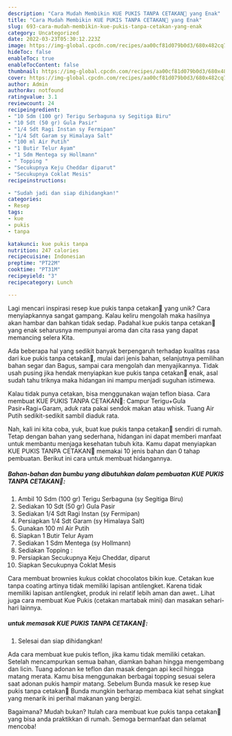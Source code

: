 ```yaml
---
description: "Cara Mudah Membikin KUE PUKIS TANPA CETAKAN🍃 yang Enak"
title: "Cara Mudah Membikin KUE PUKIS TANPA CETAKAN🍃 yang Enak"
slug: 693-cara-mudah-membikin-kue-pukis-tanpa-cetakan-yang-enak
category: Uncategorized
date: 2022-03-23T05:30:12.223Z
image: https://img-global.cpcdn.com/recipes/aa00cf81d079b0d3/680x482cq70/kue-pukis-tanpa-cetakan-foto-resep-utama.jpg
hideToc: false
enableToc: true
enableTocContent: false
thumbnail: https://img-global.cpcdn.com/recipes/aa00cf81d079b0d3/680x482cq70/kue-pukis-tanpa-cetakan-foto-resep-utama.jpg
cover: https://img-global.cpcdn.com/recipes/aa00cf81d079b0d3/680x482cq70/kue-pukis-tanpa-cetakan-foto-resep-utama.jpg
author: Admin
authorAv: notfound
ratingvalue: 3.1
reviewcount: 24
recipeingredient:
- "10 Sdm (100 gr) Terigu Serbaguna sy Segitiga Biru"
- "10 Sdt (50 gr) Gula Pasir"
- "1/4 Sdt Ragi Instan sy Fermipan"
- "1/4 Sdt Garam sy Himalaya Salt"
- "100 ml Air Putih"
- "1 Butir Telur Ayam"
- "1 Sdm Mentega sy Hollmann"
- " Topping "
- "Secukupnya Keju Cheddar diparut"
- "Secukupnya Coklat Mesis"
recipeinstructions:

- "Sudah jadi dan siap dihidangkan!"
categories:
- Resep
tags:
- kue
- pukis
- tanpa

katakunci: kue pukis tanpa 
nutrition: 247 calories
recipecuisine: Indonesian
preptime: "PT22M"
cooktime: "PT31M"
recipeyield: "3"
recipecategory: Lunch

---
```





Lagi mencari inspirasi resep kue pukis tanpa cetakan🍃 yang unik? Cara menyiapkannya sangat gampang. Kalau keliru mengolah maka hasilnya akan hambar dan bahkan tidak sedap. Padahal kue pukis tanpa cetakan🍃 yang enak seharusnya mempunyai aroma dan cita rasa yang dapat memancing selera Kita.





Ada beberapa hal yang sedikit banyak berpengaruh terhadap kualitas rasa dari kue pukis tanpa cetakan🍃, mulai dari jenis bahan, selanjutnya pemilihan bahan segar dan Bagus, sampai cara mengolah dan menyajikannya. Tidak usah pusing jika hendak menyiapkan kue pukis tanpa cetakan🍃 enak,      asal sudah tahu triknya maka hidangan ini mampu menjadi suguhan istimewa.














Kalau tidak punya cetakan, bisa menggunakan wajan teflon biasa. Cara membuat KUE PUKIS TANPA CETAKAN🍃: Campur Terigu+Gula Pasir+Ragi+Garam, aduk rata pakai sendok makan atau whisk. Tuang Air Putih sedikit-sedikit sambil diaduk rata.






Nah, kali ini kita coba, yuk, buat kue pukis tanpa cetakan🍃 sendiri di rumah. Tetap dengan bahan yang sederhana, hidangan ini dapat memberi manfaat untuk membantu menjaga kesehatan tubuh kita. Kamu dapat menyiapkan KUE PUKIS TANPA CETAKAN🍃 memakai 10 jenis bahan dan 0 tahap pembuatan. Berikut ini cara untuk membuat hidangannya.

<!--inarticleads1-->

##### Bahan-bahan dan bumbu yang dibutuhkan dalam pembuatan KUE PUKIS TANPA CETAKAN🍃:

1. Ambil 10 Sdm (100 gr) Terigu Serbaguna (sy Segitiga Biru)
1. Sediakan 10 Sdt (50 gr) Gula Pasir
1. Sediakan 1/4 Sdt Ragi Instan (sy Fermipan)
1. Persiapkan 1/4 Sdt Garam (sy Himalaya Salt)
1. Gunakan 100 ml Air Putih
1. Siapkan 1 Butir Telur Ayam
1. Sediakan 1 Sdm Mentega (sy Hollmann)
1. Sediakan  Topping :
1. Persiapkan Secukupnya Keju Cheddar, diparut
1. Siapkan Secukupnya Coklat Mesis


Cara membuat brownies kukus coklat chocolatos bikin kue. Cetakan kue tanpa coating artinya tidak memiliki lapisan antilengket. Karena tidak memiliki lapisan antilengket, produk ini relatif lebih aman dan awet.. Lihat juga cara membuat Kue Pukis (cetakan martabak mini) dan masakan sehari-hari lainnya. 

<!--inarticleads2-->

#####  untuk memasak KUE PUKIS TANPA CETAKAN🍃:


1. Selesai dan siap dihidangkan!

Ada cara membuat kue pukis teflon, jika kamu tidak memiliki cetakan. Setelah mencampurkan semua bahan, diamkan bahan hingga mengembang dan licin. Tuang adonan ke teflon dan masak dengan api kecil hingga matang merata. Kamu bisa menggunakan berbagai topping sesuai selera saat adonan pukis hampir matang. Sebelum Bunda masuk ke resep kue pukis tanpa cetakan🍃 Bunda mungkin berharap membaca kiat sehat singkat yang menarik ini perihal makanan yang bergizi. 

Bagaimana? Mudah bukan? Itulah cara membuat kue pukis tanpa cetakan🍃 yang bisa anda praktikkan di rumah. Semoga bermanfaat dan selamat mencoba!
